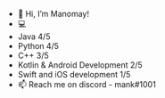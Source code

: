 - 👋 Hi, I’m Manomay!
- 💻 
- Java    4/5
- Python  4/5
- C++     3/5 
- Kotlin & Android Development  2/5
- Swift and iOS development     1/5
- 📫 Reach me on discord - mank#1001
